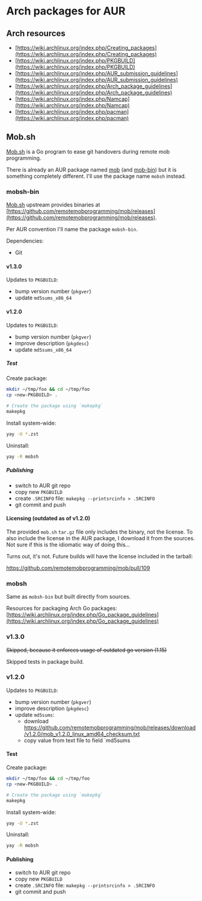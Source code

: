# Arch packages for AUR

## Arch resources

- [https://wiki.archlinux.org/index.php/Creating_packages](https://wiki.archlinux.org/index.php/Creating_packages)
- [https://wiki.archlinux.org/index.php/PKGBUILD](https://wiki.archlinux.org/index.php/PKGBUILD)
- [https://wiki.archlinux.org/index.php/AUR_submission_guidelines](https://wiki.archlinux.org/index.php/AUR_submission_guidelines)
- [https://wiki.archlinux.org/index.php/Arch_package_guidelines](https://wiki.archlinux.org/index.php/Arch_package_guidelines)
- [https://wiki.archlinux.org/index.php/Namcap](https://wiki.archlinux.org/index.php/Namcap)
- [https://wiki.archlinux.org/index.php/pacman](https://wiki.archlinux.org/index.php/pacman)

## Mob.sh

[Mob.sh](https://github.com/remotemobprogramming/mob) is a Go program to ease git handovers during remote mob programming.

There is already an AUR package named [mob](https://aur.archlinux.org/packages/mob/) (and
[mob-bin](https://aur.archlinux.org/packages/mob-bin/)) but it is something completely different. I'll use the
package name `mobsh` instead.

### mobsh-bin

[Mob.sh](https://github.com/remotemobprogramming/mob) upstream provides binaries at
[https://github.com/remotemobprogramming/mob/releases](https://github.com/remotemobprogramming/mob/releases).

Per AUR convention I'll name the package `mobsh-bin`.

Dependencies:

- Git

#### v1.3.0

Updates to `PKGBUILD`:

- bump version number (`pkgver`)
- update `md5sums_x86_64`

#### v1.2.0

Updates to `PKGBUILD`:

- bump version number (`pkgver`)
- improve description (`pkgdesc`)
- update `md5sums_x86_64`

##### Test

Create package:

```sh
mkdir ~/tmp/foo && cd ~/tmp/foo
cp <new-PKGBUILD> .

# Create the package using `makepkg`
makepkg
```

Install system-wide:

```sh
yay -U *.zst
```

Uninstall:

```sh
yay -R mobsh
```

##### Publishing

- switch to AUR git repo
- copy new `PKGBUILD`
- create `.SRCINFO` file: `makepkg --printsrcinfo > .SRCINFO`
- git commit and push

#### Licensing (outdated as of v1.2.0)

The provided `mob.sh` `tar.gz` file only includes the binary, not the license. To also include the
license in the AUR package, I download it from the sources. Not sure if this is the idiomatic way of
doing this...

Turns out, it's not. Future builds will have the license included in the tarball:

https://github.com/remotemobprogramming/mob/pull/109

### mobsh

Same as `mobsh-bin` but built directly from sources.

Resources for packaging Arch Go packages: [https://wiki.archlinux.org/index.php/Go_package_guidelines](https://wiki.archlinux.org/index.php/Go_package_guidelines)

### v1.3.0

~~Skipped, because it enforces usage of outdated go version (1.15)~~

Skipped tests in package build.

### v1.2.0

Updates to `PKGBUILD`:

- bump version number (`pkgver`)
- improve description (`pkgdesc`)
- update `md5sums`:
    - download https://github.com/remotemobprogramming/mob/releases/download/v1.2.0/mob_v1.2.0_linux_amd64_checksum.txt
    - copy value from text file to field `md5sums

#### Test

Create package:

```sh
mkdir ~/tmp/foo && cd ~/tmp/foo
cp <new-PKGBUILD> .

# Create the package using `makepkg`
makepkg
```

Install system-wide:

```sh
yay -U *.zst
```

Uninstall:

```sh
yay -R mobsh
```

#### Publishing

- switch to AUR git repo
- copy new `PKGBUILD`
- create `.SRCINFO` file: `makepkg --printsrcinfo > .SRCINFO`
- git commit and push
